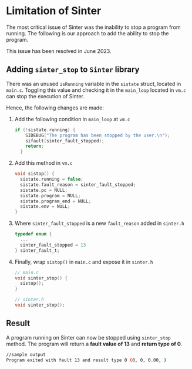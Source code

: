# Limitation of Sinter

The most critical issue of Sinter was the inability to stop a program from running. The following is our approach to add the ability to stop the program.

This issue has been resolved in June 2023.

## Adding `sinter_stop` to `Sinter` library

There was an unused `isRunning` variable in the `sistate` struct, located in `main.c`. Toggling this value and checking it in the `main_loop` located in `vm.c` can stop the execution of Sinter.

Hence, the following changes are made:

1. Add the following condition in `main_loop` at `vm.c`

    ```c
    if (!sistate.running) {
        SIDEBUG("The program has been stopped by the user.\n");
        sifault(sinter_fault_stopped);
        return;
      }
    ```

2. Add this method in `vm.c`

    ```c
    void sistop() {
      sistate.running = false;
      sistate.fault_reason = sinter_fault_stopped;
      sistate.pc = NULL;
      sistate.program = NULL;
      sistate.program_end = NULL;
      sistate.env = NULL;
    }
    ```

3. Where `sinter_fault_stopped` is a new `fault_reason` added in `sinter.h`

    ```c
    typedef enum {
      ...
      sinter_fault_stopped = 13
    } sinter_fault_t;
    ```

4. Finally, wrap `sistop()` in `main.c` and expose it in `sinter.h`

    ```c
    // main.c
    void sinter_stop() {
      sistop();
    }
    ```

    ```c
    // sinter.h
    void sinter_stop();
    ```


## Result

A program running on Sinter can now be stopped using `sinter_stop` method. The program will return a **fault value of 13** and **return type of 0**.

```bash
//sample output
Program exited with fault 13 and result type 0 (0, 0, 0.00, )
```

